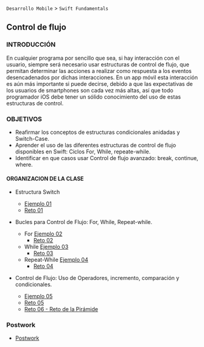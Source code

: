 
`Desarrollo Mobile` > `Swift Fundamentals`


## Control de flujo

### INTRODUCCIÓN

En cualquier programa por sencillo que sea, si hay interacción con el usuario, siempre será necesario usar estructuras de control de flujo, que permitan determinar las acciones a realizar como respuesta a los eventos desencadenados por dichas interacciones. En un app móvil esta interacción es aún más importante si puede decirse, debido a que las expectativas de los usuarios de smartphones son cada vez más altas, así que todo programador iOS debe tener un sólido conocimiento del uso de estas estructuras de control. 

### OBJETIVOS 

- Reafirmar los conceptos de estructuras condicionales anidadas y Switch-Case. 
- Aprender el uso de las diferentes estructuras de control de flujo disponibles en Swift: Ciclos For, While, repeate-while.
- Identificar en que casos usar Control de flujo avanzado:  break, continue, where.

#### ORGANIZACION DE LA CLASE 

- Estructura Switch
  - [Ejemplo 01](Ejemplo-01)
  - [Reto 01](Reto-01)
- Bucles para Control de Flujo: For, While, Repeat-while.
	- For [Ejemplo 02](Ejemplo-02)
	  - [Reto 02](Reto-02)
	- While [Ejemplo 03](Ejemplo-03)
	  - [Reto 03](Reto-03)
	- Repeat-While [Ejemplo 04](Ejemplo-04)
	  - [Reto 04](Reto-04)
- Control de Flujo: Uso de Operadores, incremento, comparación y condicionales.

	- [Ejemplo 05](Ejemplo-05)
	- [Reto 05](Reto-05)
	- [Reto 06 - Reto de la Pirámide](Reto-06)

### Postwork

- [Postwork](Postwork)


